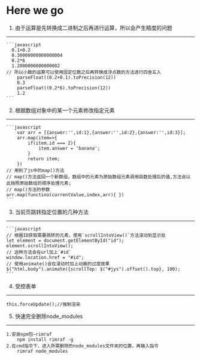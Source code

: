 Here we go
==========
1. 由于运算是先转换成二进制之后再进行运算，所以会产生精度的问题
-------------------------------------------------------------
    ```javascript
      0.1+0.2
      0.30000000000000004
      0.2*6
      1.2000000000000002
    // 所以小数的运算可以使用固定位数之后再转换成浮点数的方法进行四舍五入
        parseFloat((0.2+0.1).toPrecision(12))
        0.3
        parseFloat((0.2*6).toPrecision(12))
        1.2
    ```
2. 根据数组对象中的某一个元素修改指定元素
---------------------------------------
    ```javascript
        var arr = [{answer:'',id:1},{answer:'',id:2},{answer:'',id:3}];
        arr.map(item=>{
            if(item.id === 2){
                item.answer = 'banana';
            }
            return item;
        })
    // 用到了js中的map()方法
    // map()方法返回一个新数组，数组中的元素为原始数组元素调用函数处理后的值,方法会以此按照原始数组的顺序处理元素;
    // map()方法的参数
    arr.map(functino(currentValue,index,arr){ })
    ```
3. 当前页跳转指定位置的几种方法
-----------------------------------------
    ```javascript
    // 根据ID获取需要跳转的元素，使用`scrollIntoView()`方法滚动到显示处
    let element = document.getElementById("id");
    element.scrollIntoView();
    // 这种方法会在url加上`#id`
    window.location.href = "#id";
    // 使用animate()会在滚动时加上动画的过度效果
    $("html,body").animate({scrollTop: $("#jys").offset().top}, 100);
    ```
4. 受控表单
---------------------------
    this.forceUpdate();//强制渲染
5. 快速完全删除node_modules
-----------------------------
    1.安装npm包–rimraf
        npm install rimraf -g
    2.在cmd指令下，进入所需删除的node_modules文件夹的位置，再输入指令
        rimraf node_modules
